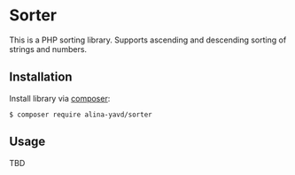 Sorter
===============

This is a PHP sorting library. Supports ascending and descending sorting of strings and numbers.

Installation
------------

Install library via [composer](http://getcomposer.org/download/):

```
$ composer require alina-yavd/sorter
```

Usage
-----

TBD